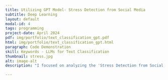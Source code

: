 ```yaml
---
title: Utilizing GPT Model- Stress Detection from Social Media
subtitle: Deep Learning
layout: default
modal-id: 4
tags: programming
project-date: April 2024
pdf: img/portfolio/text_classification_gpt.pdf
html: img/portfolio/text_classification_gpt.html
paragraph: Code Demonstration
skill: Keywords - LLMs for Text Classification
thumbnail: stress.jpg
alt: image-alt
description: "I focused on analyzing the 'Stress Detection from Social Media Articles' dataset obtained from Kaggle. I utilized GPT models with three distinct techniques: Zero-Shot Prompting, Few-Shot Prompting, and Fine-tuning the GPT2 Model. These techniques were employed to effectively classify stress-related posts within the dataset, aiming to enhance understanding and detection of stress signals in social media discourse."

---
```

